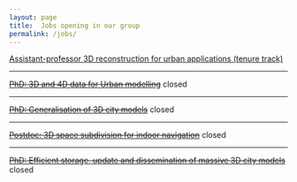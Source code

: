 ```yaml
---
layout: page
title:  Jobs opening in our group
permalink: /jobs/
---
```


[Assistant-professor 3D reconstruction for urban applications (tenure track)](/jobs/ud/)

- - -


<del>[PhD: 3D and 4D data for Urban modelling](/jobs/phd2umnd2016/)</del>
<span class="label label-danger">closed</span> 

- - -

<del>[PhD: Generalisation of 3D city models](/jobs/phdumnd2016/)</del>
<span class="label label-danger">closed</span> 

- - -

<del>[Postdoc: 3D space subdivision for indoor navigation](/jobs/postdoc201503/)</del>
<span class="label label-danger">closed</span> 

- - -

<del>[PhD: Efficient storage, update and dissemination of massive 3D city models](/jobs/phd201502/)</del>
<span class="label label-danger">closed</span> 
